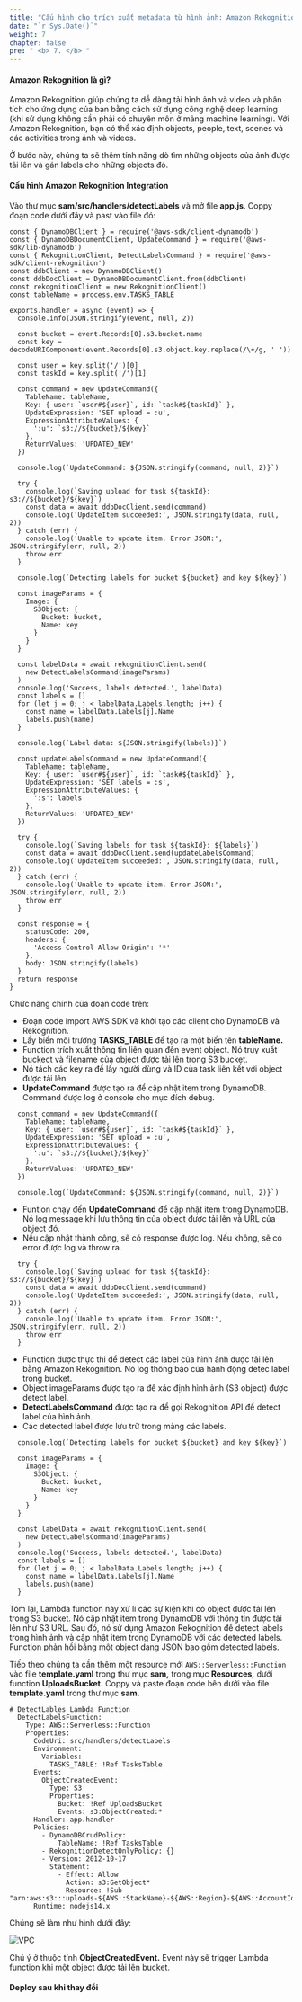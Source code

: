 ```yaml
---
title: "Cấu hình cho trích xuất metadata từ hình ảnh: Amazon Rekognition"
date: "`r Sys.Date()`"
weight: 7
chapter: false
pre: " <b> 7. </b> "
---
```


#### Amazon Rekognition là gì?

Amazon Rekognition giúp chúng ta dễ dàng tải hình ảnh và video và phân tích cho ứng dụng của bạn bằng cách sử dụng công nghệ deep learning (khi sử dụng không cần phải có chuyên môn ở mảng machine learning). Với Amazon Rekognition, bạn có thể xác định objects, people, text, scenes và các activities trong ảnh và videos.

Ở bước này, chúng ta sẽ thêm tính năng dò tìm những objects của ảnh được tải lên và gán labels cho những objects đó.

#### Cấu hình Amazon Rekognition Integration

Vào thư mục **sam/src/handlers/detectLabels** và mở file **app.js**. Coppy đoạn code dưới đây và past vào file đó:

```
const { DynamoDBClient } = require('@aws-sdk/client-dynamodb')
const { DynamoDBDocumentClient, UpdateCommand } = require('@aws-sdk/lib-dynamodb')
const { RekognitionClient, DetectLabelsCommand } = require('@aws-sdk/client-rekognition')
const ddbClient = new DynamoDBClient()
const ddbDocClient = DynamoDBDocumentClient.from(ddbClient)
const rekognitionClient = new RekognitionClient()
const tableName = process.env.TASKS_TABLE

exports.handler = async (event) => {
  console.info(JSON.stringify(event, null, 2))

  const bucket = event.Records[0].s3.bucket.name
  const key = decodeURIComponent(event.Records[0].s3.object.key.replace(/\+/g, ' '))

  const user = key.split('/')[0]
  const taskId = key.split('/')[1]

  const command = new UpdateCommand({
    TableName: tableName,
    Key: { user: `user#${user}`, id: `task#${taskId}` },
    UpdateExpression: 'SET upload = :u',
    ExpressionAttributeValues: {
      ':u': `s3://${bucket}/${key}`
    },
    ReturnValues: 'UPDATED_NEW'
  })

  console.log(`UpdateCommand: ${JSON.stringify(command, null, 2)}`)

  try {
    console.log(`Saving upload for task ${taskId}: s3://${bucket}/${key}`)
    const data = await ddbDocClient.send(command)
    console.log('UpdateItem succeeded:', JSON.stringify(data, null, 2))
  } catch (err) {
    console.log('Unable to update item. Error JSON:', JSON.stringify(err, null, 2))
    throw err
  }

  console.log(`Detecting labels for bucket ${bucket} and key ${key}`)

  const imageParams = {
    Image: {
      S3Object: {
        Bucket: bucket,
        Name: key
      }
    }
  }

  const labelData = await rekognitionClient.send(
    new DetectLabelsCommand(imageParams)
  )
  console.log('Success, labels detected.', labelData)
  const labels = []
  for (let j = 0; j < labelData.Labels.length; j++) {
    const name = labelData.Labels[j].Name
    labels.push(name)
  }

  console.log(`Label data: ${JSON.stringify(labels)}`)

  const updateLabelsCommand = new UpdateCommand({
    TableName: tableName,
    Key: { user: `user#${user}`, id: `task#${taskId}` },
    UpdateExpression: 'SET labels = :s',
    ExpressionAttributeValues: {
      ':s': labels
    },
    ReturnValues: 'UPDATED_NEW'
  })

  try {
    console.log(`Saving labels for task ${taskId}: ${labels}`)
    const data = await ddbDocClient.send(updateLabelsCommand)
    console.log('UpdateItem succeeded:', JSON.stringify(data, null, 2))
  } catch (err) {
    console.log('Unable to update item. Error JSON:', JSON.stringify(err, null, 2))
    throw err
  }

  const response = {
    statusCode: 200,
    headers: {
      'Access-Control-Allow-Origin': '*'
    },
    body: JSON.stringify(labels)
  }
  return response
}

```

Chức năng chính của đoạn code trên:

- Đoạn code import AWS SDK và khởi tạo các client cho DynamoDB và Rekognition.
- Lấy biến môi trường **TASKS_TABLE** để tạo ra một biến tên **tableName.**
- Function trích xuất thông tin liên quan đến event object. Nó truy xuất buckect và filename của object được tải lên trong S3 bucket.
- Nó tách các key ra để lấy người dùng và ID của task liên kết với object được tải lên.
- **UpdateCommand** được tạo ra để cập nhật item trong DynamoDB. Command được log ở console cho mục đích debug.

```
  const command = new UpdateCommand({
    TableName: tableName,
    Key: { user: `user#${user}`, id: `task#${taskId}` },
    UpdateExpression: 'SET upload = :u',
    ExpressionAttributeValues: {
      ':u': `s3://${bucket}/${key}`
    },
    ReturnValues: 'UPDATED_NEW'
  })

  console.log(`UpdateCommand: ${JSON.stringify(command, null, 2)}`)

```

- Funtion chạy đến **UpdateCommand** để cập nhật item trong DynamoDB. Nó log message khi lưu thông tin của object được tải lên và URL của object đó.
- Nếu cập nhật thành công, sẽ có response được log. Nếu không, sẽ có error được log và throw ra.

```
  try {
    console.log(`Saving upload for task ${taskId}: s3://${bucket}/${key}`)
    const data = await ddbDocClient.send(command)
    console.log('UpdateItem succeeded:', JSON.stringify(data, null, 2))
  } catch (err) {
    console.log('Unable to update item. Error JSON:', JSON.stringify(err, null, 2))
    throw err
  }

```

- Function được thực thi để detect các label của hình ảnh được tải lên bằng Amazon Rekognition. Nó log thông báo của hành động detec label trong bucket.
- Object imageParams được tạo ra để xác định hình ảnh (S3 object) được detect label.
- **DetectLabelsCommand** được tạo ra để gọi Rekognition API để detect label của hình ảnh.
- Các detected label được lưu trữ trong mảng các labels.

```
  console.log(`Detecting labels for bucket ${bucket} and key ${key}`)

  const imageParams = {
    Image: {
      S3Object: {
        Bucket: bucket,
        Name: key
      }
    }
  }

  const labelData = await rekognitionClient.send(
    new DetectLabelsCommand(imageParams)
  )
  console.log('Success, labels detected.', labelData)
  const labels = []
  for (let j = 0; j < labelData.Labels.length; j++) {
    const name = labelData.Labels[j].Name
    labels.push(name)
  }

```

Tóm lại, Lambda function này xử lí các sự kiện khi có object được tải lên trong S3 bucket. Nó cập nhật item trong DynamoDB với thông tin được tải lên như S3 URL. Sau đó, nó sử dụng Amazon Rekognition để detect labels trong hình ảnh và cập nhật item trong DynamoDB với các detected labels. Function phản hồi bằng một object dạng JSON bao gồm detected labels.

Tiếp theo chúng ta cần thêm một resource mới `AWS::Serverless::Function` vào file **template.yaml** trong thư mục **sam,** trong mục **Resources,** dưới function **UploadsBucket.** Coppy và paste đoạn code bên dưới vào file **template.yaml** trong thư mục **sam.**

```
# DetectLables Lambda Function
  DetectLabelsFunction:
    Type: AWS::Serverless::Function
    Properties:
      CodeUri: src/handlers/detectLabels
      Environment:
        Variables:
          TASKS_TABLE: !Ref TasksTable
      Events:
        ObjectCreatedEvent:
          Type: S3
          Properties:
            Bucket: !Ref UploadsBucket
            Events: s3:ObjectCreated:*
      Handler: app.handler
      Policies:
        - DynamoDBCrudPolicy:
            TableName: !Ref TasksTable
        - RekognitionDetectOnlyPolicy: {}
        - Version: 2012-10-17
          Statement:
            - Effect: Allow
              Action: s3:GetObject*
              Resource: !Sub "arn:aws:s3:::uploads-${AWS::StackName}-${AWS::Region}-${AWS::AccountId}*"
      Runtime: nodejs14.x

```

Chúng sẽ làm như hình dưới đây:

![VPC](/images/7.rekog/7-1.png)

Chú ý ở thuộc tính **ObjectCreatedEvent.** Event này sẽ trigger Lambda function khi một object được tải lên bucket.

#### Deploy sau khi thay đổi
